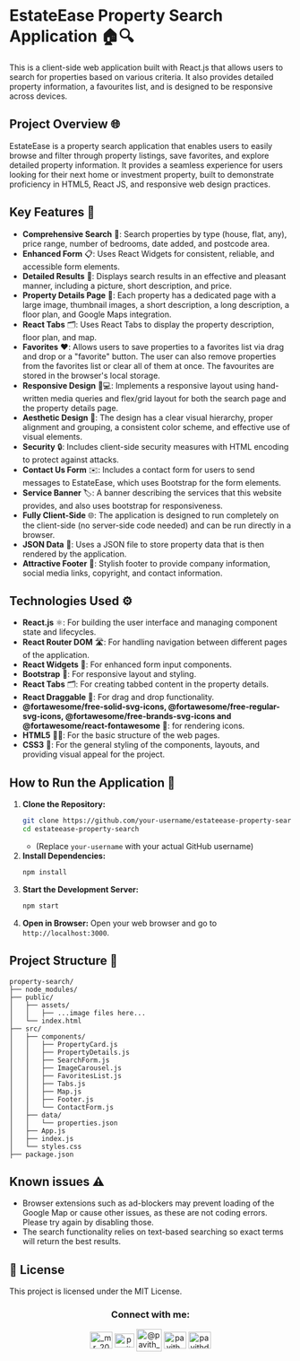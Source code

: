 # EstateEase Property Search Application 🏠🔍

This is a client-side web application built with React.js that allows users to search for properties based on various criteria. It also provides detailed property information, a favourites list, and is designed to be responsive across devices.

## Project Overview 🌐

EstateEase is a property search application that enables users to easily browse and filter through property listings, save favorites, and explore detailed property information. It provides a seamless experience for users looking for their next home or investment property, built to demonstrate proficiency in HTML5, React JS, and responsive web design practices.

## Key Features 🌟

*   **Comprehensive Search** 🔎: Search properties by type (house, flat, any), price range, number of bedrooms, date added, and postcode area.
*   **Enhanced Form** 📋: Uses React Widgets for consistent, reliable, and accessible form elements.
*   **Detailed Results** 🏡: Displays search results in an effective and pleasant manner, including a picture, short description, and price.
*   **Property Details Page** 📄: Each property has a dedicated page with a large image, thumbnail images, a short description, a long description, a floor plan, and Google Maps integration.
*   **React Tabs** 🗂: Uses React Tabs to display the property description, floor plan, and map.
*   **Favorites** ❤️: Allows users to save properties to a favorites list via drag and drop or a "favorite" button. The user can also remove properties from the favorites list or clear all of them at once. The favourites are stored in the browser's local storage.
*   **Responsive Design** 📱💻: Implements a responsive layout using hand-written media queries and flex/grid layout for both the search page and the property details page.
*   **Aesthetic Design** 🎨: The design has a clear visual hierarchy, proper alignment and grouping, a consistent color scheme, and effective use of visual elements.
*   **Security** 🔒: Includes client-side security measures with HTML encoding to protect against attacks.
*   **Contact Us Form** ✉️: Includes a contact form for users to send messages to EstateEase, which uses Bootstrap for the form elements.
*  **Service Banner** 🏷️: A banner describing the services that this website provides, and also uses bootstrap for responsiveness.
*   **Fully Client-Side** 🌐: The application is designed to run completely on the client-side (no server-side code needed) and can be run directly in a browser.
*   **JSON Data** 📑: Uses a JSON file to store property data that is then rendered by the application.
*   **Attractive Footer** 🔽: Stylish footer to provide company information, social media links, copyright, and contact information.

## Technologies Used ⚙️

*   **React.js** ⚛️: For building the user interface and managing component state and lifecycles.
*   **React Router DOM** 🛣️: For handling navigation between different pages of the application.
*   **React Widgets** 🧩: For enhanced form input components.
*   **Bootstrap** 💼: For responsive layout and styling.
*   **React Tabs** 🗂️: For creating tabbed content in the property details.
*   **React Draggable** 🔄: For drag and drop functionality.
*  **@fortawesome/free-solid-svg-icons, @fortawesome/free-regular-svg-icons, @fortawesome/free-brands-svg-icons and @fortawesome/react-fontawesome** 🎨: for rendering icons.
*   **HTML5** 🧑‍💻: For the basic structure of the web pages.
*   **CSS3** 🎨: For the general styling of the components, layouts, and providing visual appeal for the project.

## How to Run the Application 🚀

1.  **Clone the Repository:**
    ```bash
    git clone https://github.com/your-username/estateease-property-search.git
    cd estateease-property-search
    ```
    *   (Replace `your-username` with your actual GitHub username)
2.  **Install Dependencies:**
    ```bash
    npm install
    ```
3.  **Start the Development Server:**
    ```bash
    npm start
    ```
4.  **Open in Browser:** Open your web browser and go to `http://localhost:3000`.

## Project Structure 📁

```
property-search/
├── node_modules/
├── public/
│   ├── assets/
│   │   ├── ...image files here...
│   └── index.html
├── src/
│   ├── components/
│   │   ├── PropertyCard.js
│   │   ├── PropertyDetails.js
│   │   ├── SearchForm.js
│   │   ├── ImageCarousel.js
│   │   ├── FavoritesList.js
│   │   ├── Tabs.js
│   │   ├── Map.js
│   │   ├── Footer.js
│   │   └── ContactForm.js
│   ├── data/
│   │   └── properties.json
│   ├── App.js
│   ├── index.js
│   └── styles.css
├── package.json
```
## Known issues ⚠️
*   Browser extensions such as ad-blockers may prevent loading of the Google Map or cause other issues, as these are not coding errors. Please try again by disabling those.
*   The search functionality relies on text-based searching so exact terms will return the best results.
  
## 📝 License

This project is licensed under the MIT License.

<h3 align="center">Connect with me:</h3>
<p align="center">
  <a href="https://instagram.com/_mr_2001__" target="blank"><img align="center" src="https://raw.githubusercontent.com/rahuldkjain/github-profile-readme-generator/master/src/images/icons/Social/instagram.svg" alt="_mr_2001__" height="30" width="40" /></a>
  <a href="https://linkedin.com/in/www.linkedin.com/in/pavith-bambaravanage-465300293" target="blank"><img align="center" src="https://raw.githubusercontent.com/rahuldkjain/github-profile-readme-generator/master/src/images/icons/Social/linked-in-alt.svg" alt="pavith-bambaravanage-465300293" height="25" width="35" /></a>
  <a href="https://www.hackerrank.com/@pavith_db" target="blank"><img align="center" src="https://raw.githubusercontent.com/rahuldkjain/github-profile-readme-generator/master/src/images/icons/Social/hackerrank.svg" alt="@pavith_db" height="40" width="45" /></a>
  <a href="https://www.leetcode.com/pavith_db" target="blank"><img align="center" src="https://raw.githubusercontent.com/rahuldkjain/github-profile-readme-generator/master/src/images/icons/Social/leet-code.svg" alt="pavith_db" height="30" width="40" /></a>
  <a href="mailto:pavithd2020@gmail.com" target="blank"><img align="center" src="https://github.com/TheDudeThatCode/TheDudeThatCode/raw/master/Assets/Gmail.svg" alt="pavithd2020@gmail.com" height="30" width="40" /></a>
</p>
